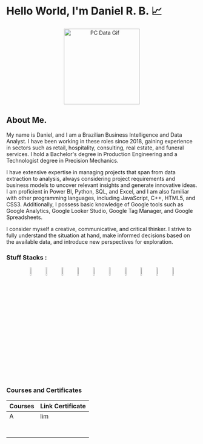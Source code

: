 
# Hello World, I'm Daniel R. B. 📈

<link rel="stylesheet"  href = "style.css">

<p align = center>
    <img src = "https://media.tenor.com/2unHkuoMLhcAAAAM/data-code.gif" alt = "PC Data Gif" width = 200>
</p>


## About Me. 

My name is Daniel, and I am a Brazilian Business Intelligence and Data Analyst. I have been working in these roles since 2018, gaining experience in sectors such as retail, hospitality, consulting, real estate, and funeral services. I hold a Bachelor's degree in Production Engineering and a Technologist degree in Precision Mechanics.

I have extensive expertise in managing projects that span from data extraction to analysis, always considering project requirements and business models to uncover relevant insights and generate innovative ideas. I am proficient in Power BI, Python, SQL, and Excel, and I am also familiar with other programming languages, including JavaScript, C++, HTML5, and CSS3. Additionally, I possess basic knowledge of Google tools such as Google Analytics, Google Looker Studio, Google Tag Manager, and Google Spreadsheets.

I consider myself a creative, communicative, and critical thinker. I strive to fully understand the situation at hand, make informed decisions based on the available data, and introduce new perspectives for exploration.

### Stuff Stacks :


<div display = flex align = center justify-content = space-between>
    <img width = 7.5% padding = 50px margin = 50px src="https://cdn.jsdelivr.net/gh/devicons/devicon@latest/icons/python/python-original-wordmark.svg" />   
    <img width = 7.5% padding = 5rem margin = 5rem  src="https://cdn.jsdelivr.net/gh/devicons/devicon@latest/icons/pandas/pandas-original-wordmark.svg" />
    <img width = 7.5% padding = 5rem margin = 5rem  src="https://cdn.jsdelivr.net/gh/devicons/devicon@latest/icons/numpy/numpy-original-wordmark.svg" />
    <img width = 7.5% padding = 5rem margin = 5rem  src="https://cdn.jsdelivr.net/gh/devicons/devicon@latest/icons/matplotlib/matplotlib-original-wordmark.svg" />
    <img width = 7.5% padding = 5rem margin = 5rem  src="https://cdn.jsdelivr.net/gh/devicons/devicon@latest/icons/scikitlearn/scikitlearn-original.svg" />
    <img width = 7.5% padding = 5rem margin = 5rem  src="https://cdn.jsdelivr.net/gh/devicons/devicon@latest/icons/microsoftsqlserver/microsoftsqlserver-plain-wordmark.svg" />
    <img width = 7.5% padding = 5rem margin = 5rem  src="https://cdn.jsdelivr.net/gh/devicons/devicon@latest/icons/mysql/mysql-original-wordmark.svg" />
    <img width = 7.5% padding = 5rem margin = 5rem  src="https://cdn.jsdelivr.net/gh/devicons/devicon@latest/icons/jupyter/jupyter-original-wordmark.svg" />
    <img width = 7.5% padding = 5rem margin = 5rem  src="https://cdn.jsdelivr.net/gh/devicons/devicon@latest/icons/vscode/vscode-original.svg" />
    <img width = 7.5% padding = 5rem margin = 5rem  src="https://cdn.jsdelivr.net/gh/devicons/devicon@latest/icons/visualstudio/visualstudio-original.svg" />
</div>

### Courses and Certificates

|Courses      |Link Certificate |
|-------------|-----------------|
|A            |lim              |
|             |                 |
|             |                 |
|             |                 |
|             |                 |
|             |                 |
|             |                 |
|             |                 |



